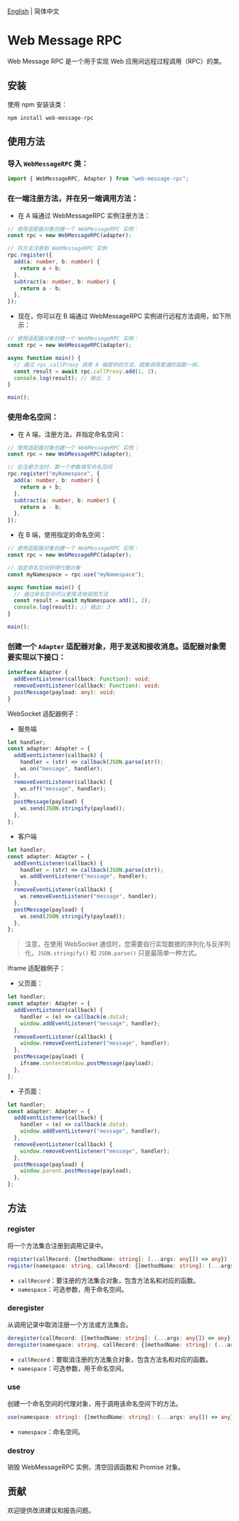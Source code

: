 [English](./README.md) | 简体中文

# Web Message RPC

Web Message RPC 是一个用于实现 Web 应用间远程过程调用（RPC）的类。

## 安装

使用 npm 安装该类：

```
npm install web-message-rpc
```

## 使用方法

### 导入 `WebMessageRPC` 类：

```typescript
import { WebMessageRPC, Adapter } from "web-message-rpc";
```

### 在一端注册方法，并在另一端调用方法：

- 在 A 端通过 WebMessageRPC 实例注册方法：

```typescript
// 使用适配器对象创建一个 WebMessageRPC 实例：
const rpc = new WebMessageRPC(adapter);

// 将方法注册到 WebMessageRPC 实例
rpc.register({
  add(a: number, b: number) {
    return a + b;
  },
  subtract(a: number, b: number) {
    return a - b;
  },
});
```

- 现在，你可以在 B 端通过 WebMessageRPC 实例进行远程方法调用，如下所示：

```typescript
// 使用适配器对象创建一个 WebMessageRPC 实例：
const rpc = new WebMessageRPC(adapter);

async function main() {
  // 通过 rpc.callProxy 调用 A 端提供的方法，就像调用普通的函数一样。
  const result = await rpc.callProxy.add(1, 2);
  console.log(result); // 输出: 3
}

main();
```

### 使用命名空间：

- 在 A 端，注册方法，并指定命名空间：

```typescript
// 使用适配器对象创建一个 WebMessageRPC 实例：
const rpc = new WebMessageRPC(adapter);

// 在注册方法时，第一个参数填写命名空间
rpc.register("myNamespace", {
  add(a: number, b: number) {
    return a + b;
  },
  subtract(a: number, b: number) {
    return a - b;
  },
});
```

- 在 B 端，使用指定的命名空间：

```typescript
// 使用适配器对象创建一个 WebMessageRPC 实例：
const rpc = new WebMessageRPC(adapter);

// 指定命名空间获得代理对象
const myNamespace = rpc.use("myNamespace");

async function main() {
  // 通过命名空间可以更简洁地调用方法
  const result = await myNamespace.add(1, 2);
  console.log(result); // 输出: 3
}

main();
```

### 创建一个 `Adapter` 适配器对象，用于发送和接收消息。适配器对象需要实现以下接口：

```typescript
interface Adapter {
  addEventListener(callback: Function): void;
  removeEventListener(callback: Function): void;
  postMessage(payload: any): void;
}
```

WebSocket 适配器例子：

- 服务端

```typescript
let handler;
const adapter: Adapter = {
  addEventListener(callback) {
    handler = (str) => callback(JSON.parse(str));
    ws.on("message", handler);
  },
  removeEventListener(callback) {
    ws.off("message", handler);
  },
  postMessage(payload) {
    ws.send(JSON.stringify(payload));
  },
};
```

- 客户端

```typescript
let handler;
const adapter: Adapter = {
  addEventListener(callback) {
    handler = (str) => callback(JSON.parse(str));
    ws.addEventListener("message", handler);
  },
  removeEventListener(callback) {
    ws.removeEventListener("message", handler);
  },
  postMessage(payload) {
    ws.send(JSON.stringify(payload));
  },
};
```

> 注意，在使用 WebSocket 通信时，您需要自行实现数据的序列化与反序列化，`JSON.stringify()` 和 `JSON.parse()` 只是最简单一种方式。

iframe 适配器例子：

- 父页面：

```typescript
let handler;
const adapter: Adapter = {
  addEventListener(callback) {
    handler = (e) => callback(e.data);
    window.addEventListener("message", handler);
  },
  removeEventListener(callback) {
    window.removeEventListener("message", handler);
  },
  postMessage(payload) {
    iframe.contentWindow.postMessage(payload);
  },
};
```

- 子页面：

```typescript
let handler;
const adapter: Adapter = {
  addEventListener(callback) {
    handler = (e) => callback(e.data);
    window.addEventListener("message", handler);
  },
  removeEventListener(callback) {
    window.removeEventListener("message", handler);
  },
  postMessage(payload) {
    window.parent.postMessage(payload);
  },
};
```

## 方法

### register

将一个方法集合注册到调用记录中。

```typescript
register(callRecord: {[methodName: string]: (...args: any[]) => any})
register(namespace: string, callRecord: {[methodName: string]: (...args: any[]) => any})
```

- `callRecord`：要注册的方法集合对象，包含方法名和对应的函数。
- `namespace`：可选参数，用于命名空间。

### deregister

从调用记录中取消注册一个方法或方法集合。

```typescript
deregister(callRecord: {[methodName: string]: (...args: any[]) => any})
deregister(namespace: string, callRecord: {[methodName: string]: (...args: any[]) => any})
```

- `callRecord`：要取消注册的方法集合对象，包含方法名和对应的函数。
- `namespace`：可选参数，用于命名空间。

### use

创建一个命名空间的代理对象，用于调用该命名空间下的方法。

```typescript
use(namespace: string): {[methodName: string]: (...args: any[]) => any};
```

- `namespace`：命名空间。

### destroy

销毁 WebMessageRPC 实例，清空回调函数和 Promise 对象。

## 贡献

欢迎提供改进建议和报告问题。

